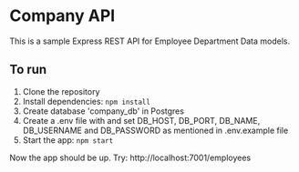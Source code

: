 # Company API
This is a sample Express REST API for Employee Department Data models.

## To run
 1. Clone the repository
 2. Install dependencies: `npm install`
 3. Create database 'company_db' in Postgres
 4. Create a .env file with and set DB_HOST, DB_PORT, DB_NAME, DB_USERNAME and DB_PASSWORD
    as mentioned in .env.example file
 5. Start the app: `npm start`

Now the app should be up.
Try: http://localhost:7001/employees